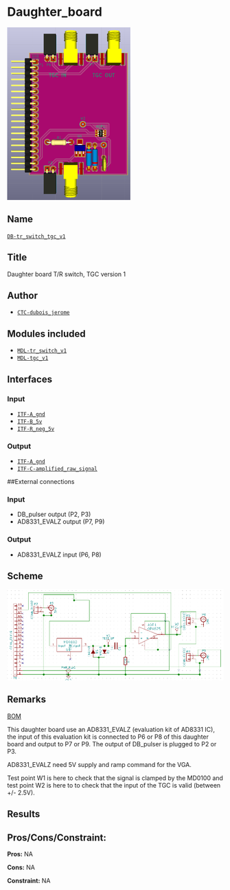 # Daughter_board
![](viewme.png)

## Name
[`DB-tr_switch_tgc_v1`]()

## Title
Daughter board T/R switch, TGC version 1

## Author
* [`CTC-dubois_jerome`]()

## Modules included
* [`MDL-tr_switch_v1`]()
* [`MDL-tgc_v1`]()

## Interfaces
### Input
* [`ITF-A_gnd`]()
* [`ITF-B_5v`]()
* [`ITF-R_neg_5v`]()

### Output
* [`ITF-A_gnd`]()
* [`ITF-C-amplified_raw_signal`]()

##External connections
### Input
* DB_pulser output (P2, P3)
* AD8331_EVALZ output (P7, P9)

### Output
* AD8331_EVALZ input (P6, P8)

## Scheme
![](images/scheme.png)

## Remarks
[BOM](./src/DB-tr_switch_tgc_v1.csv)

This daughter board use an AD8331_EVALZ (evaluation kit of AD8331 IC), the input of this evaluation kit is connected to P6 or P8 of this daughter board and output to P7 or P9. The output of DB_pulser is plugged to P2 or P3.

AD8331_EVALZ need 5V supply and ramp command for the VGA.

Test point W1 is here to check that the signal is clamped by the MD0100 and test point W2 is here to to check that the input of the TGC is valid (between +/- 2.5V).

## Results

## Pros/Cons/Constraint:

**Pros:** NA

**Cons:** NA

**Constraint:** NA
